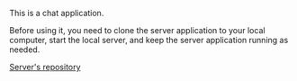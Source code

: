 This is a chat application.

Before using it, you need to clone the server application to your local computer, start the local server, and keep the server application running as needed.

[Server's repository](https://github.com/rolling-scopes-school/fun-chat-server/tree/main)
